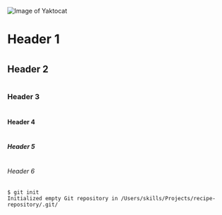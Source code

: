 ![Image of Yaktocat](https://octodex.github.com/images/yaktocat.png)
# <H1> Header 1
# <H2> Header 2
# <H3> Header 3
# <H4> Header 4
# <H5> Header 5
# <H6> Header 6
```
$ git init
Initialized empty Git repository in /Users/skills/Projects/recipe-repository/.git/
```
